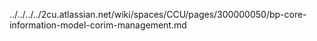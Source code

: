 ../../../../2cu.atlassian.net/wiki/spaces/CCU/pages/300000050/bp-core-information-model-corim-management.md